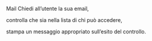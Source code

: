 Mail
Chiedi all’utente la sua email,



controlla che sia nella lista di chi può accedere,





stampa un messaggio appropriato sull’esito del controllo.